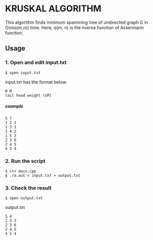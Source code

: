 # KRUSKAL ALGORITHM

This algorithm finds minimum spannning tree of undirected graph G in O(mα(m,n)) time. Here, α(m, n) is the nverse function of Ackermann function.

## Usage

### 1. Open and edit input.txt

```
$ open input.txt
```

input.txt has the format below.

```
N M
tail head weight (xM)
```

##### example
```
5 7
1 2 1
1 3 1
1 4 2
1 5 3
2 3 6
2 4 5
4 5 4
```

### 2. Run the script

```
$ c++ main.cpp
$ ./a.out < input.txt > output.txt
```

### 3. Check the result

```
$ open output.txt
```

output.txt
```
5 4
1 5 3
2 3 6
2 4 5
4 5 4

```
